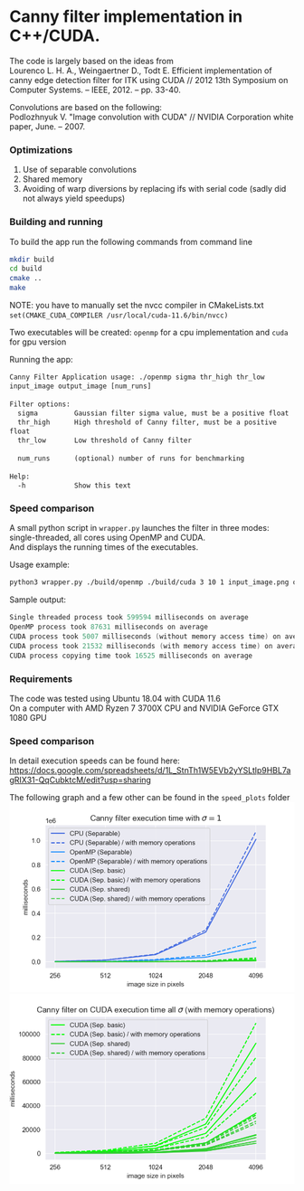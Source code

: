 # Canny filter implementation in C++/CUDA.

The code is largely based on the ideas from  
Lourenco L. H. A., Weingaertner D., Todt E. Efficient implementation of canny edge detection filter for ITK using CUDA // 2012 13th Symposium on Computer Systems. – IEEE, 2012. – pp. 33-40.

Convolutions are based on the following:  
Podlozhnyuk V. "Image convolution with CUDA" // NVIDIA Corporation white paper, June. – 2007.

### Optimizations
1. Use of separable convolutions
2. Shared memory
3. Avoiding of warp diversions by replacing ifs with serial code (sadly did not always yield speedups)

### Building and running
To build the app run the following commands from command line
```bash
mkdir build
cd build
cmake ..
make
```
NOTE: you have to manually set the nvcc compiler in CMakeLists.txt  
`set(CMAKE_CUDA_COMPILER /usr/local/cuda-11.6/bin/nvcc)`

Two executables will be created: `openmp` for a cpu implementation and `cuda` for gpu version

Running the app:
```
Canny Filter Application usage: ./openmp sigma thr_high thr_low input_image output_image [num_runs]

Filter options:
  sigma         Gaussian filter sigma value, must be a positive float
  thr_high      High threshold of Canny filter, must be a positive float
  thr_low       Low threshold of Canny filter

  num_runs      (optional) number of runs for benchmarking
  
Help:
  -h            Show this text
```

### Speed comparison
A small python script in `wrapper.py` launches the filter in three modes: single-threaded, all cores using OpenMP and CUDA.  
And displays the running times of the executables.

Usage example:
```bash
python3 wrapper.py ./build/openmp ./build/cuda 3 10 1 input_image.png output_image.png 10
```
Sample output:
```asm
Single threaded process took 599594 milliseconds on average
OpenMP process took 87631 milliseconds on average
CUDA process took 5007 milliseconds (without memory access time) on average
CUDA process took 21532 milliseconds (with memory access time) on average
CUDA process copying time took 16525 milliseconds on average
```

### Requirements
The code was tested using Ubuntu 18.04 with CUDA 11.6  
On a computer with AMD Ryzen 7 3700X CPU and NVIDIA GeForce GTX 1080 GPU


### Speed comparison
In detail execution speeds can be found here:  
https://docs.google.com/spreadsheets/d/1L_StnTh1W5EVb2yYSLtlp9HBL7agRIX31-QqCubktcM/edit?usp=sharing

The following graph and a few other can be found in the `speed_plots` folder
![](speed_plots/all_sigma_1.png) ![](speed_plots/cuda_all_sigmas_memory.png)